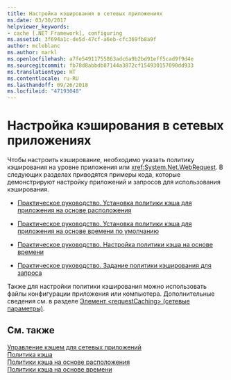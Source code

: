 ```yaml
---
title: Настройка кэширования в сетевых приложениях
ms.date: 03/30/2017
helpviewer_keywords:
- cache [.NET Framework], configuring
ms.assetid: 3f694a1c-de5d-47cf-a6eb-cfc369fb8a9f
author: mcleblanc
ms.author: markl
ms.openlocfilehash: a7fe54911755863adc6a9b2bd91eff5cad9f9d4e
ms.sourcegitcommit: fb78d8abbdb87144a3872cf154930157090dd933
ms.translationtype: HT
ms.contentlocale: ru-RU
ms.lasthandoff: 09/26/2018
ms.locfileid: "47193048"
---
```

# <a name="configuring-caching-in-network-applications"></a>Настройка кэширования в сетевых приложениях
Чтобы настроить кэширование, необходимо указать политику кэширования на уровне приложения или <xref:System.Net.WebRequest>. В следующих разделах приводятся примеры кода, которые демонстрируют настройку приложений и запросов для использования кэширования.  
  
-   [Практическое руководство. Установка политики кэша для приложения на основе расположения](../../../docs/framework/network-programming/how-to-set-a-location-based-cache-policy-for-an-application.md)  
  
-   [Практическое руководство. Установка политики кэша для приложения на основе времени по умолчанию](../../../docs/framework/network-programming/how-to-set-the-default-time-based-cache-policy-for-an-application.md)  
  
-   [Практическое руководство. Настройка политики кэша на основе времени](../../../docs/framework/network-programming/how-to-customize-a-time-based-cache-policy.md)  
  
-   [Практическое руководство. Задание политики кэширования для запроса](../../../docs/framework/network-programming/how-to-set-cache-policy-for-a-request.md)  
  
 Также для настройки политики кэширования можно использовать файлы конфигурации приложения или компьютера. Дополнительные сведения см. в разделе [Элемент \<requestCaching> (сетевые параметры)](../../../docs/framework/configure-apps/file-schema/network/requestcaching-element-network-settings.md).  
  
## <a name="see-also"></a>См. также  
 [Управление кэшем для сетевых приложений](../../../docs/framework/network-programming/cache-management-for-network-applications.md)  
 [Политика кэша](../../../docs/framework/network-programming/cache-policy.md)  
 [Политики кэша на основе расположения](../../../docs/framework/network-programming/location-based-cache-policies.md)  
 [Политики кэша на основе времени](../../../docs/framework/network-programming/time-based-cache-policies.md)
